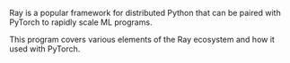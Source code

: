 Ray is a popular framework for distributed Python that can be paired with PyTorch
to rapidly scale ML programs. 

This program covers various elements of the Ray ecosystem and how it used with PyTorch.

